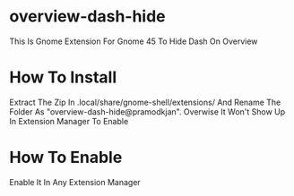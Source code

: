 # overview-dash-hide
This Is Gnome Extension For Gnome 45 To Hide Dash On Overview

# How To Install 
Extract The Zip In .local/share/gnome-shell/extensions/ And Rename The Folder As "overview-dash-hide@pramodkjan". Overwise It Won't Show Up In Extension Manager To Enable

# How To Enable
Enable It In Any Extension Manager
